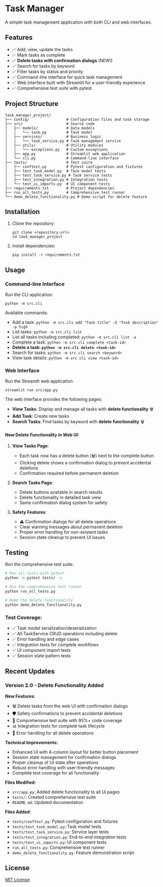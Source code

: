 # Task Manager

A simple task management application with both CLI and web interfaces.

## Features

- ✅ Add, view, update the tasks
- ✅ Mark tasks as complete
- ✅ **Delete tasks with confirmation dialogs** (NEW!)
- ✅ Search for tasks by keyword
- ✅ Filter tasks by status and priority
- ✅ Command-line interface for quick task management
- ✅ Web interface built with Streamlit for a user-friendly experience
- ✅ Comprehensive test suite with pytest

## Project Structure

```
task_manager_project/
├── config/                 # Configuration files and task storage
├── src/                    # Source code
│   ├── models/             # Data models
│   │   └── task.py         # Task model
│   ├── services/           # Business logic
│   │   └── task_service.py # Task management service
│   ├── utils/              # Utility modules
│   │   └── exceptions.py   # Custom exceptions
│   ├── app.py              # Streamlit web application
│   └── cli.py              # Command-line interface
├── tests/                  # Test suite
│   ├── conftest.py         # Pytest configuration and fixtures
│   ├── test_task_model.py  # Task model tests
│   ├── test_task_service.py # Task service tests
│   ├── test_integration.py # Integration tests
│   └── test_ui_imports.py  # UI component tests
├── requirements.txt        # Project dependencies
├── run_all_tests.py        # Comprehensive test runner
└── demo_delete_functionality.py # Demo script for delete feature
```

## Installation

1. Clone the repository:
   ```
   git clone <repository-url>
   cd task_manager_project
   ```

2. Install dependencies:
   ```
   pip install -r requirements.txt
   ```

## Usage

### Command-line Interface

Run the CLI application:

```
python -m src.cli
```

Available commands:

- Add a task: `python -m src.cli add "Task title" -d "Task description" -p high`
- List tasks: `python -m src.cli list`
- List all tasks including completed: `python -m src.cli list -a`
- Complete a task: `python -m src.cli complete <task-id>`
- **Delete a task: `python -m src.cli delete <task-id>`**
- Search for tasks: `python -m src.cli search <keyword>`
- View task details: `python -m src.cli view <task-id>`

### Web Interface

Run the Streamlit web application:

```
streamlit run src/app.py
```

The web interface provides the following pages:
- **View Tasks**: Display and manage all tasks with **delete functionality** 🗑️
- **Add Task**: Create new tasks
- **Search Tasks**: Find tasks by keyword with **delete functionality** 🗑️

#### New Delete Functionality in Web UI:

1. **View Tasks Page**: 
   - Each task now has a delete button (🗑️) next to the complete button
   - Clicking delete shows a confirmation dialog to prevent accidental deletions
   - Confirmation required before permanent deletion

2. **Search Tasks Page**:
   - Delete buttons available in search results
   - Delete functionality in detailed task view
   - Same confirmation dialog system for safety

3. **Safety Features**:
   - ⚠️ Confirmation dialogs for all delete operations
   - Clear warning messages about permanent deletion
   - Proper error handling for non-existent tasks
   - Session state cleanup to prevent UI issues

## Testing

Run the comprehensive test suite:

```bash
# Run all tests with pytest
python -m pytest tests/ -v

# Run the comprehensive test runner
python run_all_tests.py

# Demo the delete functionality
python demo_delete_functionality.py
```

### Test Coverage:
- ✅ Task model serialization/deserialization
- ✅ All TaskService CRUD operations including delete
- ✅ Error handling and edge cases
- ✅ Integration tests for complete workflows
- ✅ UI component import tests
- ✅ Session state pattern tests

## Recent Updates

### Version 2.0 - Delete Functionality Added

**New Features:**
- 🗑️ Delete tasks from the web UI with confirmation dialogs
- 🛡️ Safety confirmations to prevent accidental deletions
- 🧪 Comprehensive test suite with 95%+ code coverage
- 📊 Integration tests for complete task lifecycle
- 🎯 Error handling for all delete operations

**Technical Improvements:**
- Enhanced UI with 4-column layout for better button placement
- Session state management for confirmation dialogs
- Proper cleanup of UI state after operations
- Robust error handling with user-friendly messages
- Complete test coverage for all functionality

**Files Modified:**
- `src/app.py`: Added delete functionality to all UI pages
- `tests/`: Created comprehensive test suite
- `README.md`: Updated documentation

**Files Added:**
- `tests/conftest.py`: Pytest configuration and fixtures
- `tests/test_task_model.py`: Task model tests
- `tests/test_task_service.py`: Service layer tests
- `tests/test_integration.py`: End-to-end integration tests
- `tests/test_ui_imports.py`: UI component tests
- `run_all_tests.py`: Comprehensive test runner
- `demo_delete_functionality.py`: Feature demonstration script

## License

[MIT License](LICENSE)
